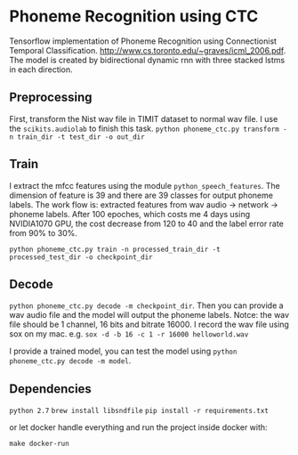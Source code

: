Phoneme Recognition using CTC
=====
Tensorflow implementation of Phoneme Recognition using Connectionist Temporal Classification. <http://www.cs.toronto.edu/~graves/icml_2006.pdf>. The model is created by bidirectional dynamic rnn with three stacked lstms in each direction.

Preprocessing
----
First, transform the Nist wav file in TIMIT dataset to normal wav file. I use the `scikits.audiolab` to finish this task.
`python phoneme_ctc.py transform -n train_dir -t test_dir -o out_dir`

Train
----
I extract the mfcc features using the module `python_speech_features`.
The dimension of feature is 39 and there are 39 classes for output phoneme labels. 
The work flow is:
extracted features from wav audio -> network -> phoneme labels.
After 100 epoches, which costs me 4 days using NVIDIA1070 GPU, the cost decrease from 120 to 40 and the label error rate from 90% to 30%.

`python phoneme_ctc.py train -n processed_train_dir -t processed_test_dir -o checkpoint_dir`

Decode
----
`python phoneme_ctc.py decode -m checkpoint_dir`. Then you can provide a wav audio file and the model will output the phoneme labels. Notce: the wav file should be 1 channel, 16 bits and bitrate 16000. I record the wav file using sox on my mac. e.g. `sox -d -b 16 -c 1 -r 16000 helloworld.wav`

I provide a trained model, you can test the model using `python phoneme_ctc.py decode -m model`.


Dependencies
----
`python 2.7`
`brew install libsndfile`
`pip install -r requirements.txt`

or let docker handle everything and run the project inside docker with:
```
make docker-run
```


